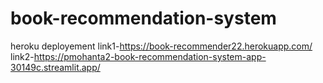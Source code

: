 # book-recommendation-system
heroku deployement link1-https://book-recommender22.herokuapp.com/
                   link2-https://pmohanta2-book-recommendation-system-app-30149c.streamlit.app/
